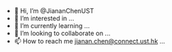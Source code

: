 - 👋 Hi, I’m @JiananChenUST
- 👀 I’m interested in ...
- 🌱 I’m currently learning ...
- 💞️ I’m looking to collaborate on ...
- 📫 How to reach me jianan.chen@connect.ust.hk ...

<!---
JiananChenUST/JiananChenUST is a ✨ special ✨ repository because its `README.md` (this file) appears on your GitHub profile.
You can click the Preview link to take a look at your changes.
--->
